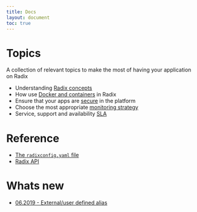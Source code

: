 ```yaml
---
title: Docs
layout: document
toc: true
---
```


# Topics

A collection of relevant topics to make the most of having your application on Radix

- Understanding [Radix concepts](docs/topic-concepts/)
- How use [Docker and containers](docs/topic-docker/) in Radix
- Ensure that your apps are [secure](docs/topic-security/) in the platform
- Choose the most appropriate [monitoring strategy](docs/topic-monitoring/)
- Service, support and availability [SLA](docs/topic-sla/)

# Reference

- [The `radixconfig.yaml` file](docs/reference-radix-config/)
- [Radix API](docs/reference-radix-api/)

# Whats new

- [06.2019 - External/user defined alias](docs/whats-new/external-alias/)